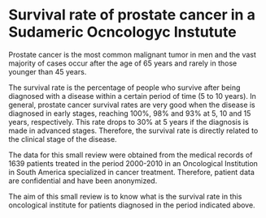 # Survival rate of prostate cancer in a Sudameric Ocncologyc Instutute

Prostate cancer is the most common malignant tumor in men and the vast majority of cases occur after the age of 65 years and rarely in those younger than 45 years.

The survival rate is the percentage of people who survive after being diagnosed with a disease within a certain period of time (5 to 10 years).  In general, prostate cancer survival rates are very good when the disease is diagnosed in early stages, reaching 100%, 98% and 93% at 5, 10 and 15 years, respectively. This rate drops to 30% at 5 years if the diagnosis is made in advanced stages. Therefore, the survival rate is directly related to the clinical stage of the disease.

The data for this small review were obtained from the medical records of 1639 patients treated in the period 2000-2010 in an Oncological Institution in South America specialized in cancer treatment. Therefore, patient data are confidential and have been anonymized. 


The aim of this small review is to know what is the survival rate in this oncological institute for patients diagnosed in the period indicated above.
